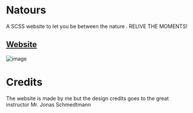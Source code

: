 #  Natours
A SCSS website to let you be between the nature .
RELIVE THE MOMENTS!


## [Website](https://natourers.netlify.app/)
![image](https://github.com/Ghat0tkach/Trilio/assets/59855919/b0723a93-f7a4-4b0b-950f-60947e61a247)



# Credits
The website is made by me but the design credits goes to the great instructor Mr. Jonas Schmedtmann
